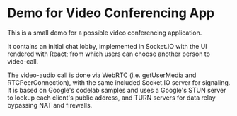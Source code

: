 # Demo for Video Conferencing App

This is a small demo for a possible video conferencing application.

It contains an initial chat lobby, implemented in Socket.IO with the UI rendered with React; from which users can choose another person to video-call.

The video-audio call is done via WebRTC (i.e. getUserMedia and RTCPeerConnection), with the same included Socket.IO server for signaling.
It is based on Google's codelab samples and uses a Google's STUN server to lookup each client's public address, and TURN servers for data relay bypassing NAT and firewalls.
